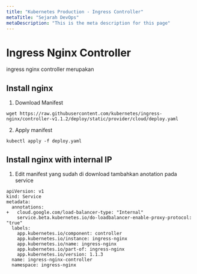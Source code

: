 ```yaml
---
title: "Kubernetes Production - Ingress Controller"
metaTitle: "Sejarah DevOps"
metaDescription: "This is the meta description for this page"
---
```


# Ingress Nginx Controller

ingress nginx controller merupakan

## Install nginx

1. Download Manifest
```
wget https://raw.githubusercontent.com/kubernetes/ingress-nginx/controller-v1.1.2/deploy/static/provider/cloud/deploy.yaml
```

2. Apply manifest
```
kubectl apply -f deploy.yaml
```

## Install nginx with internal IP

1. Edit manifest yang sudah di download tambahkan anotation pada service
```
apiVersion: v1
kind: Service
metadata:
  annotations:
+   cloud.google.com/load-balancer-type: "Internal"
    service.beta.kubernetes.io/do-loadbalancer-enable-proxy-protocol: "true"
  labels:
    app.kubernetes.io/component: controller
    app.kubernetes.io/instance: ingress-nginx
    app.kubernetes.io/name: ingress-nginx
    app.kubernetes.io/part-of: ingress-nginx
    app.kubernetes.io/version: 1.1.3
  name: ingress-nginx-controller
  namespace: ingress-nginx
```